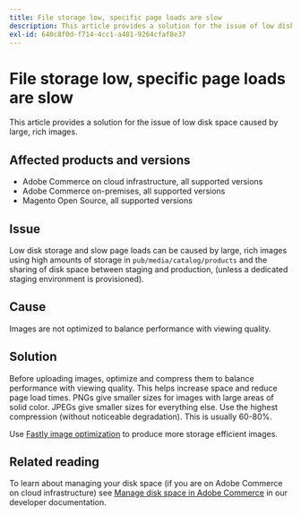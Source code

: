 ```yaml
---
title: File storage low, specific page loads are slow
description: This article provides a solution for the issue of low disk space caused by large, rich images.
exl-id: 640c8f0d-f714-4cc1-a401-9264cfaf8e37
---
```

# File storage low, specific page loads are slow

This article provides a solution for the issue of low disk space caused by large, rich images.

## Affected products and versions

* Adobe Commerce on cloud infrastructure, all supported versions
* Adobe Commerce on-premises, all supported versions
* Magento Open Source, all supported versions

## Issue

Low disk storage and slow page loads can be caused by large, rich images using high amounts of storage in `pub/media/catalog/products` and the sharing of disk space between staging and production, (unless a dedicated staging environment is provisioned).

## Cause

Images are not optimized to balance performance with viewing quality.

## Solution

Before uploading images, optimize and compress them to balance performance with viewing quality. This helps increase space and reduce page load times. PNGs give smaller sizes for images with large areas of solid color. JPEGs give smaller sizes for everything else. Use the highest compression (without noticeable degradation). This is usually 60-80%.

Use [Fastly image optimization](https://experienceleague.adobe.com/docs/commerce-cloud-service/user-guide/cdn/fastly-image-optimization.html) to produce more storage efficient images.

## Related reading

To learn about managing your disk space (if you are on Adobe Commerce on cloud infrastructure) see [Manage disk space in Adobe Commerce](https://experienceleague.adobe.com/docs/commerce-cloud-service/user-guide/develop/storage/manage-disk-space.html) in our developer documentation.

